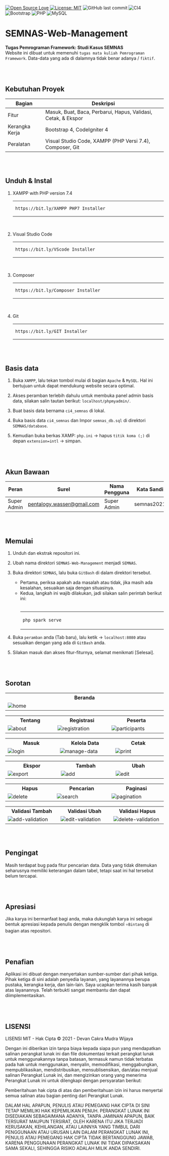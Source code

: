 [![Open Source Love](https://badges.frapsoft.com/os/v1/open-source.svg?style=flat)](https://github.com/ellerbrock/open-source-badges/)
[![License: MIT](https://img.shields.io/badge/License-MIT-green.svg)](https://opensource.org/licenses/MIT)
![GitHub last commit](https://img.shields.io/github/last-commit/devancakra/SEMNAS-Web-Management)
![CI4](https://img.shields.io/badge/-Codeigniter4-darkblue?style=flat&logo=Codeigniter)
![Bootstrap](https://img.shields.io/badge/-Bootstrap-purple.svg?&logo=bootstrap&logoColor=white)
![PHP](https://img.shields.io/badge/-PHP-grey.svg?&logo=PHP&logoColor=white)
![MySQL](https://img.shields.io/badge/-MySQL-blue.svg?style=flat&logo=mysql&logoColor=white)

# SEMNAS-Web-Management
<strong>Tugas Pemrograman Framework: Studi Kasus SEMNAS</strong><br>
Website ini dibuat untuk memenuhi ``` tugas mata kuliah Pemrograman Framework ```. Data-data yang ada di dalamnya tidak benar adanya / ``` fiktif ```.

<br><br>

## Kebutuhan Proyek
| Bagian | Deskripsi |
| --- | --- |
| Fitur | Masuk, Buat, Baca, Perbarui, Hapus, Validasi, Cetak, & Ekspor |
| Kerangka Kerja | Bootstrap 4, CodeIgniter 4 |
| Peralatan | Visual Studio Code, XAMPP (PHP Versi 7.4), Composer, Git |

<br><br>

## Unduh & Instal
1. XAMPP with PHP version 7.4

   <table><tr><td width="810">
   
   ```
   https://bit.ly/XAMPP_PHP7_Installer
   ```

   </td></tr></table><br>
   
2. Visual Studio Code

   <table><tr><td width="810">
   
   ```
   https://bit.ly/VScode_Installer
   ```

   </td></tr></table><br>
   
3. Composer

   <table><tr><td width="810">

   ```
   https://bit.ly/Composer_Installer
   ```

   </td></tr></table><br>
   
4. Git

   <table><tr><td width="810">

   ```
   https://bit.ly/GIT_Installer
   ```

   </td></tr></table>

<br><br>

## Basis data
1. Buka ``` XAMPP ```, lalu tekan tombol mulai di bagian ``` Apache ``` & ``` MySQL ```. Hal ini bertujuan untuk dapat mendukung website secara optimal.

2. Akses peramban terlebih dahulu untuk membuka panel admin basis data, silakan salin tautan berikut: ``` localhost/phpmyadmin/ ```.
   
3. Buat basis data bernama ``` ci4_semnas ``` di lokal.

4. Buka basis data ``` ci4_semnas ``` dan Impor ``` semnas_db.sql ``` di direktori ``` SEMNAS/database ```.

5. Kemudian buka berkas XAMP: ``` php.ini ``` -> hapus ``` titik koma (;) ``` di depan ``` extension=intl ``` -> simpan.

<br><br>

## Akun Bawaan
| Peran | Surel | Nama Pengguna | Kata Sandi |
| --- | --- | --- | --- |
| Super Admin | pentalogy.wasser@gmail.com | Super Admin | semnas2021 |

<br><br>

## Memulai
1. Unduh dan ekstrak repositori ini.<br>
2. Ubah nama direktori ``` SEMNAS-Web-Management ``` menjadi ``` SEMNAS ```.<br>
3. Buka direktori ``` SEMNAS ```, lalu buka ``` GitBash ``` di dalam direktori tersebut.
   <ul>
      <li>Pertama, periksa apakah ada masalah atau tidak, jika masih ada kesalahan, sesuaikan saja dengan situasinya.</li>
      <li>Kedua, langkah ini wajib dilakukan, jadi silakan salin perintah berikut ini:<br><br></li>
      
   <table><tr><td width="780">  
      
   ````bash
   php spark serve
   ````

   </td></tr></table></ul>
4. Buka ``` peramban ``` anda (Tab baru), lalu ketik -> ``` localhost:8080 ``` atau sesuaikan dengan yang ada di ``` GitBash ``` anda.<br>
5. Silakan masuk dan akses fitur-fiturnya, selamat menikmati [Selesai].

<br><br>

## Sorotan
<table>
<tr>
<th width="840">Beranda</th>
</tr>
<tr>
<td><img src="https://user-images.githubusercontent.com/54527592/109822472-8fbef980-7c69-11eb-9fee-c3d6f7259862.png" alt="home"></td>
</tr>
</table>
<table>
<tr>
<th width="280">Tentang</th>
<th width="280">Registrasi</th>
<th width="280">Peserta</th>
</tr>
<tr>
<td><img src="https://user-images.githubusercontent.com/54527592/109822592-acf3c800-7c69-11eb-8193-5dc9c91d9b76.png" alt="about"></td>
<td><img src="https://user-images.githubusercontent.com/54527592/109823043-24295c00-7c6a-11eb-85ec-638a93e6b4fe.png" alt="registration"></td>
<td><img src="https://user-images.githubusercontent.com/54527592/109822749-d7458580-7c69-11eb-9332-efdeb85d009f.png" alt="participants"></td>
</tr>
</table>
<table>
<tr>
<th width="280">Masuk</th>
<th width="280">Kelola Data</th>
<th width="280">Cetak</th>
</tr>
<tr>
<td><img src="https://user-images.githubusercontent.com/54527592/109823193-49b66580-7c6a-11eb-8e2c-c96bd31de17b.png" alt="login"></td>
<td><img src="https://user-images.githubusercontent.com/54527592/109821080-31454b80-7c68-11eb-9cb7-5c66e7420b0d.png" alt="manage-data"></td>
<td><img src="https://user-images.githubusercontent.com/54527592/109821231-59cd4580-7c68-11eb-986c-a3052f8e56c9.png" alt="print"></td>
</tr>
</table>
<table>
<tr>
<th width="280">Ekspor</th>
<th width="280">Tambah</th>
<th width="280">Ubah</th>
</tr>
<tr>
<td><img src="https://user-images.githubusercontent.com/54527592/109821446-926d1f00-7c68-11eb-86cd-fdf8bcd15009.png" alt="export"></td>
<td><img src="https://user-images.githubusercontent.com/54527592/109821546-a9ac0c80-7c68-11eb-8ed2-acfc2ff39b75.png" alt="add"></td>
<td><img src="https://user-images.githubusercontent.com/54527592/109821667-cb0cf880-7c68-11eb-84c1-b78656d5d403.png" alt="edit"></td>
</tr>
</table>
<table>
<tr>
<th width="280">Hapus</th>
<th width="280">Pencarian</th>
<th width="280">Paginasi</th>
</tr>
<tr>
<td><img src="https://user-images.githubusercontent.com/54527592/109916076-8ffcda80-7ce5-11eb-9341-3949845899e4.png" alt="delete"></td>
<td><img src="https://user-images.githubusercontent.com/54527592/109821995-1e7f4680-7c69-11eb-9580-ceba86b7d798.png" alt="search"></td>
<td><img src="https://user-images.githubusercontent.com/54527592/109822130-42428c80-7c69-11eb-9fae-c2dfda284944.png" alt="pagination"></td>
</tr>
</table>
<table>
<tr>
<th width="280">Validasi Tambah</th>
<th width="280">Validasi Ubah</th>
<th width="280">Validasi Hapus</th>
</tr>
<tr>
<td><img src="https://user-images.githubusercontent.com/54527592/109916408-2a5d1e00-7ce6-11eb-81cb-40be595c1404.png" alt="add-validation"></td>
<td><img src="https://user-images.githubusercontent.com/54527592/109916251-dc481a80-7ce5-11eb-8951-398f5d3ed958.png" alt="edit-validation"></td>
<td><img src="https://user-images.githubusercontent.com/54527592/109916161-b458b700-7ce5-11eb-8d13-a890ad4b0e55.png" alt="delete-validation"></td>
</tr>
</table>

<br><br>

## Pengingat
Masih terdapat bug pada fitur pencarian data. Data yang tidak ditemukan seharusnya memiliki keterangan dalam tabel, tetapi saat ini hal tersebut belum tercapai.

<br><br>

## Apresiasi
Jika karya ini bermanfaat bagi anda, maka dukunglah karya ini sebagai bentuk apresiasi kepada penulis dengan mengklik tombol ``` ⭐Bintang ``` di bagian atas repositori.

<br><br>

## Penafian
Aplikasi ini dibuat dengan menyertakan sumber-sumber dari pihak ketiga. Pihak ketiga di sini adalah penyedia layanan, yang layanannya berupa pustaka, kerangka kerja, dan lain-lain. Saya ucapkan terima kasih banyak atas layanannya. Telah terbukti sangat membantu dan dapat diimplementasikan.

<br><br>

## LISENSI 
LISENSI MIT - Hak Cipta © 2021 - Devan Cakra Mudra Wijaya

Dengan ini diberikan izin tanpa biaya kepada siapa pun yang mendapatkan salinan perangkat lunak ini dan file dokumentasi terkait perangkat lunak untuk menggunakannya tanpa batasan, termasuk namun tidak terbatas pada hak untuk menggunakan, menyalin, memodifikasi, menggabungkan, mempublikasikan, mendistribusikan, mensublisensikan, dan/atau menjual salinan Perangkat Lunak ini, dan mengizinkan orang yang menerima Perangkat Lunak ini untuk dilengkapi dengan persyaratan berikut:

Pemberitahuan hak cipta di atas dan pemberitahuan izin ini harus menyertai semua salinan atau bagian penting dari Perangkat Lunak.

DALAM HAL APAPUN, PENULIS ATAU PEMEGANG HAK CIPTA DI SINI TETAP MEMILIKI HAK KEPEMILIKAN PENUH. PERANGKAT LUNAK INI DISEDIAKAN SEBAGAIMANA ADANYA, TANPA JAMINAN APAPUN, BAIK TERSURAT MAUPUN TERSIRAT, OLEH KARENA ITU JIKA TERJADI KERUSAKAN, KEHILANGAN, ATAU LAINNYA YANG TIMBUL DARI PENGGUNAAN ATAU URUSAN LAIN DALAM PERANGKAT LUNAK INI, PENULIS ATAU PEMEGANG HAK CIPTA TIDAK BERTANGGUNG JAWAB, KARENA PENGGUNAAN PERANGKAT LUNAK INI TIDAK DIPAKSAKAN SAMA SEKALI, SEHINGGA RISIKO ADALAH MILIK ANDA SENDIRI.

